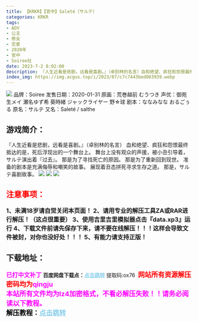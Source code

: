 ```yaml
---
title: 【KRKR】【官中】Saleté（サルテ）
categories: KRKR
tags:
- ADV
- 公主
- 修女
- 恋爱
- 2020年
- 官中
- Soiree社
date: 2023-7-2 8:02:00
description: 『人生近看是悲剧，远看是喜剧。』（卓别林的名言）血和绝望、疯狂和怨恨最终抵达的是，死后浮现出的一个舞台上。舞台上没有观众的声援，被小丑引导着，サルテ演出着『过去』。那是为了寻找死亡的原因。那是为了重新回到现世。准备的剧本是充满侮辱和嘲笑的故事。展现着丑态拼死寻求生存之道。那是，サルテ喜剧故事。
index_img: https://img.acgus.top/i/2023/07/c7c7443bed083939.webp
---
```

![](https://img.acgus.top/i/2023/07/c7c7443bed083939.webp)
品牌：Soiree
发售日期：2020-01-31
原画：荒巻越前 むうつき
声优：御苑生メイ 瀬名ゆず希 葵時緒 ジャックライヤー 野☆球
剧本：ななみなな おるごぅる
原名：サルテ
又名：Saleté / salthe

## 游戏简介：
『人生近看是悲剧，远看是喜剧。』（卓别林的名言）
血和绝望、疯狂和怨恨最终抵达的是，死后浮现出的一个舞台上。
舞台上没有观众的声援，被小丑引导着，サルテ演出着『过去』。
那是为了寻找死亡的原因。
那是为了重新回到现世。
准备的剧本是充满侮辱和嘲笑的故事。
展现着丑态拼死寻求生存之道。
那是，サルテ喜剧故事。
![](https://img.acgus.top/i/2023/07/aac5ebad3c083948.webp)
![](https://img.acgus.top/i/2023/07/4865cf41c1083942.webp)
![](https://img.acgus.top/i/2023/07/dce2d3cace083945.webp)




## <font color=#FF0000 >注意事项：</font>
<font size=3><b>1、未满18岁请自觉关闭本页面！
2、请用专业的解压工具ZA或RAR进行解压！（这点很重要）
3、使用吉里吉里模拟器点击『data.xp3』运行
4、下载文件前请先保存下来，请不要在线解压！！！这样会导致文件被封，对你也没好处！！！
5、有能力请支持正版！</b></font>

## 下载地址：
<font color=#FF00FF size=3><b>已打中文补丁</b></font>
<b>百度网盘下载点：</b><a href="https://pan.baidu.com/s/1UdA48-NjkGtLdeqg2Modsw?pwd=ox76" style="color: #87CEEB;"><b>点击跳转</b></a> 提取码:ox76
<a style="padding: 0" href="https://post.qingju.org/AD/"><img style="max-width:100%" src="https://img.acgus.top/i/2024/07/478f689b8021d8d499ab43d21acf137a.gif" alt=""></a>
<b><font color=#FF0000 size=4>网站所有资源解压密码均为</b></font><b><font color=#FF00FF size=4>qingju</font><font color=#FF0000 ></font></b><br><b><font color=#FF00FF size=4>本站所有文件均为lz4加密格式，不看必解压失败！！请务必阅读以下教程。</b></font><br><b><font color=#000 size=4>解压教程：</b><a href="https://post.qingju.org/tutorial/000/" style="color: #87CEEB;"><b>点击跳转</b></a>
